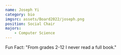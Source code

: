 ```yaml
---
name: Joseph Yi
category: bio
imgsrc: assets/Board2022/joseph.png
position: Social Chair
majors:
    - Computer Science
---
```


Fun Fact: "From grades 2-12 I never read a full book."
